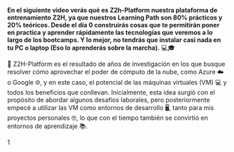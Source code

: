 
**En el siguiente video verás qué es Z2h-Platform nuestra plataforma de entrenamiento Z2H, ya que nuestros Learning Path son 80% prácticos y 20% teóricos. Desde el día 0 construirás cosas que te permitirán poner en practica y aprender rápidamente las tecnologías que veremos a lo largo de los bootcamps. Y lo mejor, no tendrás que instalar casi nada en tu PC o laptop (Eso lo aprenderás sobre la marcha).** 💻🎓

🚀 Z2H-Platform es el resultado de años de investigación en los que busque resolver cómo aprovechar el poder de cómputo de la nube, como Azure ☁️ o Google 🌐, y en este caso, el potencial de las máquinas virtuales (VM) 💻 y todos los beneficios que conllevan. Inicialmente, esta idea surgió con el propósito de abordar algunos desafíos laborales, pero posteriormente empecé a utilizar las VM como entornos de desarrollo 🖥️, tanto para mis proyectos personales 🤓, lo que con el tiempo también se convirtió en entornos de aprendizaje 📚.


1
